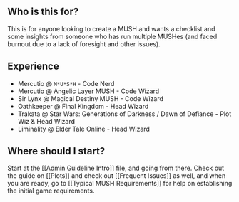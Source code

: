 ## Who is this for?
This is for anyone looking to create a MUSH and wants a checklist and some insights from someone who has run multiple MUSHes (and faced burnout due to a lack of foresight and other issues).
## Experience
* Mercutio @ `M*U*S*H` - Code Nerd
* Mercutio @ Angelic Layer MUSH - Code Wizard 
* Sir Lynx @ Magical Destiny MUSH - Code Wizard
* Oathkeeper @ Final Kingdom - Head Wizard
* Trakata @ Star Wars: Generations of Darkness / Dawn of Defiance - Plot Wiz & Head Wizard
* Liminality @ Elder Tale Online - Head Wizard
## Where should I start?
Start at the [[Admin Guideline Intro]] file, and going from there. 
Check out the guide on [[Plots]] and check out [[Frequent Issues]] as well, and when you are ready, go to [[Typical MUSH Requirements]] for help on establishing the initial game requirements.
